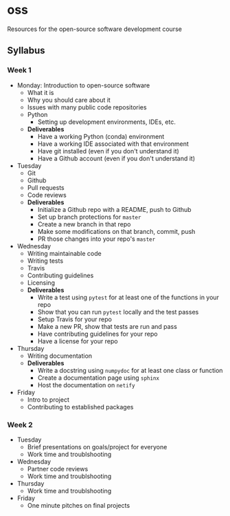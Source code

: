 # oss
Resources for the open-source software development course

## Syllabus
### Week 1
- Monday: Introduction to open-source software
  - What it is
  - Why you should care about it 
  - Issues with many public code repositories
  - Python
    - Setting up development environments, IDEs, etc. 
  - **Deliverables**
    - Have a working Python (conda) environment
    - Have a working IDE associated with that environment
    - Have git installed (even if you don't understand it)
    - Have a Github account (even if you don't understand it)
- Tuesday
  - Git
  - Github
  - Pull requests
  - Code reviews
  - **Deliverables**
    - Initialize a Github repo with a README, push to Github
    - Set up branch protections for `master`
    - Create a new branch in that repo
    - Make some modifications on that branch, commit, push
    - PR those changes into your repo's `master`
- Wednesday
  - Writing maintainable code
  - Writing tests
  - Travis
  - Contributing guidelines
  - Licensing
  - **Deliverables**
    - Write a test using `pytest` for at least one of the functions in your repo
    - Show that you can run `pytest` locally and the test passes
    - Setup Travis for your repo
    - Make a new PR, show that tests are run and pass
    - Have contributing guidelines for your repo 
    - Have a license for your repo
- Thursday
  - Writing documentation
  - **Deliverables**
    - Write a docstring using `numpydoc` for at least one class or function
    - Create a documentation page using `sphinx`
    - Host the documentation on `netify`
- Friday
  - Intro to project
  - Contributing to established packages
### Week 2
- Tuesday
  - Brief presentations on goals/project for everyone
  - Work time and troublshooting
- Wednesday
  - Partner code reviews 
  - Work time and troublshooting
- Thursday
  - Work time and troublshooting
- Friday
  - One minute pitches on final projects
